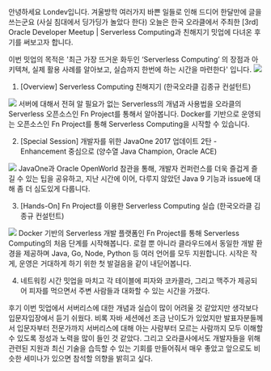안녕하세요 Londev입니다.
겨울방학 여러가지 바쁜 일들로 인해 드디어 한달만에 글을 쓰는군요 (사실 침대에서 딩가딩가 놀았다 한다) 오늘은 한국 오라클에서 주최한 [3rd] Oracle Developer Meetup | Serverless Computing과 친해지기 밋업에 다녀온 후기를 써보고자 합니다.

이번 밋업의 목적은 '최근 가장 뜨거운 화두인 ‘Serverless Computing’ 의 장점과 아키텍쳐, 실제 활용 사례를 알아보고, 실습까지 한번에 하는 시간을 마련한다' 입니다.
<img src="https://i.imgur.com/RXaLLoG.jpg">

1. [Overview] Serverless Computing 친해지기 (한국오라클 김종규 컨설턴트)
<img src="https://imgur.com/sFqmaS3.jpg">
 서버에 대해서 전혀 알 필요가 없는 Serverless의 개념과 사용법을 오라클의 Serverless 오픈소스인 Fn Project를 통해서 알아봅니다. Docker를 기반으로 운영되는 오픈소스인 Fn Project를 통해 Serverless Computing을 시작할 수 있습니다.

2. [Special Session] 개발자를 위한 JavaOne 2017 업데이트 2탄 - Enhancement 중심으로 (양수열 Java Champion, Oracle ACE)
<img src="https://imgur.com/Jej1wQC.jpg">
 JavaOne과 Oracle OpenWorld 참관을 통해, 개발자 컨퍼런스를 더욱 즐겁게 즐길 수 있는 팁을 공유하고,
지난 시간에 이어, 다루지 않았던 Java 9 기능과 issue에 대해 좀 더 심도있게 다룹니다.

3. [Hands-On] Fn Project를 이용한 Serverless Computing 실습 (한국오라클 김종규 컨설턴트)
<img src="https://imgur.com/4wz6A5f.jpg">
 Docker 기반의 Serverless 개발 플랫폼인 Fn Project를 통해 Serverless Computing의 처음 단계를 시작해봅니다. 로컬 뿐 아니라 클라우드에서 동일한 개발 환경을 제공하며 Java, Go, Node, Python 등 여러 언어를 모두 지원합니다. 시작은 작게, 운영은 거대하게 하기 위한 첫 발걸음을 같이 내딛어봅니다.

4. 네트워킹 시간
밋업을 마치고 각 테이블에 피자와 코카콜라, 그리고 맥주가 제공되어 피자를 먹으면서 주변 사람들과 대화할 수 있는 시간을 가졌다.

후기
이번 밋업에서 서버리스에 대한 개념과 실습이 많이 어려울 것 같았지만 생각보다 입문자입장에서 듣기 쉬웠다. 비록 자바 세션에선 조금 난이도가 있었지만 발표자분들께서 입문자부터 전문가까지 서버리스에 대해 아는 사람부터 모르는 사람까지 모두 이해할 수 있도록 정성과 노력을 많이 들인 것 같았다.
그리고 오라클사에서도 개발자들을 위해 관련된 지원과 최신 기술을 습득할 수 있는 기회를 만들어줘서 매우 좋았고 앞으로도 비슷한 세미나가 있으면 참석할 의향을 밝히고 싶다.
